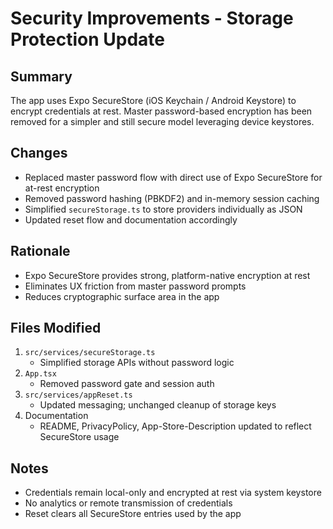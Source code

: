 # Security Improvements - Storage Protection Update

## Summary

The app uses Expo SecureStore (iOS Keychain / Android Keystore) to encrypt credentials at rest. Master password-based encryption has been removed for a simpler and still secure model leveraging device keystores.

## Changes

- Replaced master password flow with direct use of Expo SecureStore for at-rest encryption
- Removed password hashing (PBKDF2) and in-memory session caching
- Simplified `secureStorage.ts` to store providers individually as JSON
- Updated reset flow and documentation accordingly

## Rationale

- Expo SecureStore provides strong, platform-native encryption at rest
- Eliminates UX friction from master password prompts
- Reduces cryptographic surface area in the app

## Files Modified

1. `src/services/secureStorage.ts`
   - Simplified storage APIs without password logic
2. `App.tsx`
   - Removed password gate and session auth
3. `src/services/appReset.ts`
   - Updated messaging; unchanged cleanup of storage keys
4. Documentation
   - README, PrivacyPolicy, App-Store-Description updated to reflect SecureStore usage

## Notes

- Credentials remain local-only and encrypted at rest via system keystore
- No analytics or remote transmission of credentials
- Reset clears all SecureStore entries used by the app